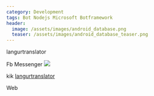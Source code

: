 ```yaml
---
category: Development
tags: Bot Nodejs Microsoft Botframework
header:
  image: /assets/images/android_database.png
  teaser: /assets/images/android_database_teaser.png  
---
```


langurtranslator

Fb Messenger
<a href='https://www.messenger.com/t/2053091328235574'><img src='https://facebook.botframework.com/Content/MessageUs.png'></a>

kik
<a href='https://bots.kik.com/#/langurtranslator'>langurtranslator</a>

Web
